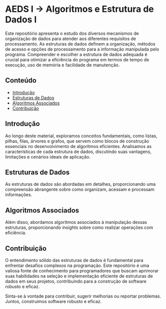 # AEDS I -> Algoritmos e Estrutura de Dados I

Este repositório apresenta o estudo dos diversos mecanismos de organização de dados para atender aos diferentes requisitos de processamento. As estruturas de dados definem a organização, métodos de acesso e opções de processamento para a informação manipulada pelo programa. Compreender e escolher a estrutura de dados adequada é crucial para otimizar a eficiência do programa em termos de tempo de execução, uso de memória e facilidade de manutenção.

## Conteúdo

- [Introdução](#introdução)
- [Estruturas de Dados](#estruturas-de-dados)
- [Algoritmos Associados](#algoritmos-associados)
- [Contribuição](#contribuição)

## Introdução

Ao longo deste material, exploramos conceitos fundamentais, como listas, pilhas, filas, árvores e grafos, que servem como blocos de construção essenciais no desenvolvimento de algoritmos eficientes. Analisamos as características de cada estrutura de dados, discutindo suas vantagens, limitações e cenários ideais de aplicação. 

## Estruturas de Dados

As estruturas de dados são abordadas em detalhes, proporcionando uma compreensão abrangente sobre como organizam, acessam e processam informações. 

## Algoritmos Associados

Além disso, abordamos algoritmos associados à manipulação dessas estruturas, proporcionando insights sobre como realizar operações com eficiência.

## Contribuição

O entendimento sólido das estruturas de dados é fundamental para enfrentar desafios complexos na programação. Este repositório é uma valiosa fonte de conhecimento para programadores que buscam aprimorar suas habilidades na seleção e implementação eficiente de estruturas de dados em seus projetos, contribuindo para a construção de software robusto e eficaz.

Sinta-se à vontade para contribuir, sugerir melhorias ou reportar problemas. Juntos, construímos software robusto e eficaz.
